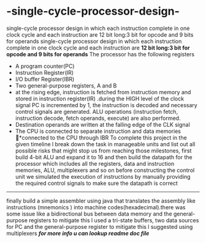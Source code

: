 # -single-cycle-processor-design-
single-cycle processor design in which each instruction complete in one clock cycle and each instruction are 12 bit long:3 bit for opcode and 9 bits for operands 
 single-cycle processor design in which each instruction complete in one clock cycle and each instruction are **12 bit long:3 bit for opcode and 9 bits for operands** 
The processor has the following registers 
*	A program counter(PC)
*	Instruction Register(IR)
*	I/O buffer Register(IBR)
*	Two general-purpose registers, A and B
*	at the rising edge, instruction is fetched from instruction memory and stored in instruction register(IR) .during the HIGH level of the clock signal PC  is incremented by 1, the instruction is decoded and necessary control signals are generated. ALU operations (instruction fetch, instruction decode, fetch operands, execute)  are also performed.
*	Destination operands are written at the falling edge of the CLK signal 
*	The CPU is connected to separate instruction and data memories 
*connected to the CPU through IBR
To complete this project in the given timeline l break down the task in manageable units and list out all possible risks that might stop us from reaching those milestones, first build 4-bit ALU and expand it to 16 and then build the datapath for the processor which includes all the registers, data and instruction memories, ALU, multiplexers and so on before constructing the control unit we simulated the execution of instructions by manually providing the required control signals to make sure the datapath is correct
***
finally build a simple assembler using java that translates the assembly like instructions (mnemonics ) into machine codes(hexadecimal).there was some issue like a bidirectional bus between data memory and the general-purpose registers to mitigate this l used a tri-state buffers, two data sources for PC and the general-purpose register to mitigate this l suggested using multiplexers ***for more info u can lookup readme doc file***
